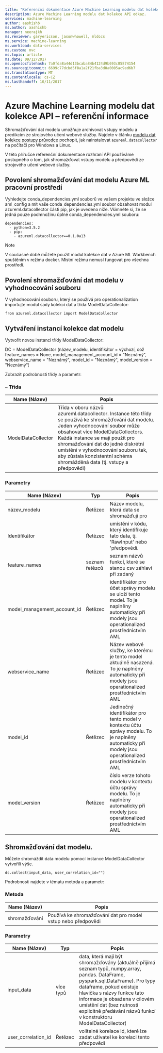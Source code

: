 ```yaml
---
title: "Referenční dokumentace Azure Machine Learning modelu dat kolekce API | Microsoft Docs"
description: Azure Machine Learning modelu dat kolekce API odkaz.
services: machine-learning
author: aashishb
ms.author: aashishb
manager: neerajkh
ms.reviewer: garyericson, jasonwhowell, mldocs
ms.service: machine-learning
ms.workload: data-services
ms.custom: mvc
ms.topic: article
ms.date: 09/12/2017
ms.openlocfilehash: 7a0fda8a44d13bcaba84b4124d9b693c05874154
ms.sourcegitcommit: 6699c77dcbd5f8a1a2f21fba3d0a0005ac9ed6b7
ms.translationtype: MT
ms.contentlocale: cs-CZ
ms.lasthandoff: 10/11/2017
---
```

# <a name="azure-machine-learning-model-data-collection-api-reference"></a>Azure Machine Learning modelu dat kolekce API – referenční informace

Shromažďování dat modelu umožňuje archivovat vstupy modelu a predikcím ze strojového učení webové služby. Najdete v článku [modelu dat kolekce postupy průvodce](how-to-use-model-data-collection.md) pochopit, jak nainstalovat `azureml.datacollector` na počítači pro Windows a Linux.

V této příručce referenční dokumentace rozhraní API používáme postupného o tom, jak shromažďovat vstupy modelu a předpovědi ze strojového učení webové služby.

## <a name="enable-model-data-collection-in-azure-ml-workbench-environment"></a>Povolení shromažďování dat modelu Azure ML pracovní prostředí

 Vyhledejte conda\_dependencies.yml souborů ve vašem projektu ve složce aml_config a mít vaše conda\_dependencies.yml soubor obsahovat modul azureml.datacollector části pip, jak je uvedeno níže. Všimněte si, že se jedná pouze podmnožinu úplné conda\_dependencies.yml souboru:

    dependencies:
      - python=3.5.2
      - pip:
        - azureml.datacollector==0.1.0a13

>[!NOTE] 
>V současné době můžete použít modul kolekce dat v Azure ML Workbench spuštěním v režimu docker. Místní režimu nemusí fungovat pro všechna prostředí.




## <a name="enable-model-data-collection-in-the-scoring-file"></a>Povolení shromažďování dat modelu v vyhodnocování souboru

V vyhodnocování souboru, který se používá pro operationalization importujte modul sady kolekcí dat a třída ModelDataCollector:

    from azureml.datacollector import ModelDataCollector


## <a name="model-data-collector-instantiation"></a>Vytváření instancí kolekce dat modelu
Vytvořit novou instanci třídy ModelDataCollector:

DC = ModelDataCollector (název_modelu, identifikátor = výchozí, což feature_names = None, model_management_account_id = "Neznámý", webservice_name = "Neznámý", model_id = "Neznámý", model_version = "Neznámý")

Zobrazit podrobnosti třídy a parametr:

### <a name="class"></a>– Třída
| Name (Název) | Popis |
|--------------------|--------------------|
| ModelDataCollector | Třída v oboru názvů azureml.datacollector. Instance této třídy se používá ke shromažďování dat modelu. Jeden vyhodnocování soubor může obsahovat více ModelDataCollectors. Každá instance se mají použít pro shromažďování dat do jedné diskrétní umístění v vyhodnocování souboru tak, aby zůstala konzistentní schéma shromážděná data (tj. vstupy a předpovědi)|


### <a name="parameters"></a>Parametry

| Name (Název) | Typ | Popis |
|-------------|------------|-------------------------|
| název_modelu | Řetězec | Název modelu, která data se shromažďují pro |
| Identifikátor | Řetězec | umístění v kódu, který identifikuje tato data, tj. 'RawInput' nebo 'předpovědi. |
| feature_names | seznam řetězců | seznam názvů funkcí, které se stanou csv záhlaví při zadaný |
| model_management_account_id | Řetězec | identifikátor pro účet správy modelu se uloží tento model. To je naplněny automaticky při modely jsou operationalized prostřednictvím AML |
| webservice_name | Řetězec | Název webové služby, ke kterému je tento model aktuálně nasazená. To je naplněny automaticky při modely jsou operationalized prostřednictvím AML |
| model_id | Řetězec | Jedinečný identifikátor pro tento model v kontextu účtu správy modelu. To je naplněny automaticky při modely jsou operationalized prostřednictvím AML |
| model_version | Řetězec | číslo verze tohoto modelu v kontextu účtu správy modelu. To je naplněny automaticky při modely jsou operationalized prostřednictvím AML |



 

## <a name="collecting-the-model-data"></a>Shromažďování dat modelu.

Můžete shromáždit data modelu pomocí instance ModelDataCollector vytvořili výše.

    dc.collect(input_data, user_correlation_id="")

Podrobnosti najdete v tématu metoda a parametr:

### <a name="method"></a>Metoda
| Name (Název) | Popis |
|--------------------|--------------------|
| shromažďování | Používá ke shromažďování dat pro model vstup nebo předpovědi|


### <a name="parameters"></a>Parametry

| Name (Název) | Typ | Popis |
|-------------|------------|-------------------------|
| input_data | více typů | data, která mají být shromažďovány (aktuálně přijímá seznam typů, numpy.array, pandas. DataFrame, pyspark.sql.DataFrame). Pro typy dataframe, pokud existuje hlavička s názvy funkce tato informace je obsažena v cílovém umístění dat (bez nutnosti explicitně předávání názvů funkcí v konstruktoru ModelDataCollector) |
| user_correlation_id | Řetězec | volitelné korelace id, které lze zadat uživatel ke korelaci tento předpovědi |

